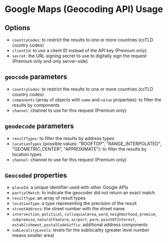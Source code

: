 # Google Maps (Geocoding API) Usage

## Options

- `countryCodes`: to restrict the results to one or more countries (ccTLD country codes)
- `clientId`: to use a client ID instead of the API key (Premium only)
- `secret`: the URL signing secret to use to digitally sign the request (Premium only and only server-side)

## `geocode` parameters

- `countryCodes`: to restrict the results to one or more countries (ccTLD country codes)
- `components` (array of objects with `name` and `value` properties): to filter the results by components
- `channel`: channel to use for this request (Premium only)

## `geodecode` parameters

- `resultTypes`: to filter the results by address types
- `locationTypes` (possible values: "ROOFTOP", "RANGE_INTERPOLATED", "GEOMETRIC_CENTER", "APPROXIMATE"): to filter the results by location types
- `channel`: channel to use for this request (Premium only)

## `Geocoded` properties

- `placeId`: a unique identifier used with other Google APIs
- `partialMatch`: to indicate the geocoder did not return an exact match
- `resultType`: an array of result types
- `locationType`: a type representing the precision of the result
- `streetAddress`: the street number with the street name
- `intersection`, `political`, `colloquialArea`, `ward`, `neighborhood`, `premise`, `subpremise`, `naturalFeature`, `airport`, `park`, `pointOfInterest`, `establishment`, `postalCodeSuffix`: additional address components
- `subLocalityLevels`: levels for the sublocality (greater level number means smaller area)
